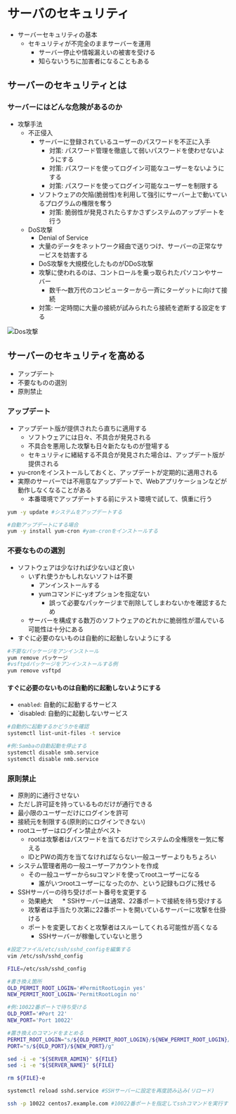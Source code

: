 # サーバのセキュリティ

* サーバーセキュリティの基本
    * セキュリティが不完全のままサーバーを運用
        * サーバー停止や情報漏えいの被害を受ける
        * 知らないうちに加害者になることもある
        
## サーバーのセキュリティとは

### サーバーにはどんな危険があるのか

* 攻撃手法
    * 不正侵入
        * サーバーに登録されているユーザーのパスワードを不正に入手
            * 対策: パスワード管理を徹底して弱いパスワードを使わせないようにする
            * 対策: パスワードを使ってログイン可能なユーザーをないようにする
            * 対策: パスワードを使ってログイン可能なユーザーを制限する
        * ソフトウェアの欠陥(脆弱性)を利用して強引にサーバー上で動いているプログラムの権限を奪う
            * 対策: 脆弱性が発見されたらすかさずシステムのアップデートを行う
    * DoS攻撃
        * Denial of Service
        * 大量のデータをネットワーク経由で送りつけ、サーバーの正常なサービスを妨害する
        * DoS攻撃を大規模化したものがDDoS攻撃
        * 攻撃に使われるのは、コントロールを乗っ取られたパソコンやサーバー
            * 数千〜数万代のコンピューターから一斉にターゲットに向けて接続
        * 対策: 一定時間に大量の接続が試みられたら接続を遮断する設定をする

![Dos攻撃](./image/dos.png)

## サーバーのセキュリティを高める

* アップデート
* 不要なものの選別
* 原則禁止

### アップデート

* アップデート版が提供されたら直ちに適用する
    * ソフトウェアには日々、不具合が発見される
    * 不具合を悪用した攻撃も日々新たなものが登場する
    * セキュリティに緒結する不具合が発見された場合は、アップデート版が提供される
* yu-cronをインストールしておくと、アップデートが定期的に適用される
* 実際のサーバーでは不用意なアップデートで、Webアプリケーションなどが動作しなくなることがある
    * 本番環境でアップデートする前にテスト環境で試して、慎重に行う

```bash
yum -y update #システムをアップデートする
```

```bash
#自動アップデートにする場合
yum -y install yum-cron #yam-cronをインストールする
```

### 不要なものの選別

* ソフトウェアは少なければ少ないほど良い
    * いずれ使うかもしれないソフトは不要
        * アンインストールする
        * yumコマンドに-yオプションを指定ない
            * 誤って必要なパッケージまで削除してしまわないかを確認するため
    * サーバーを構成する数万のソフトウェアのどれかに脆弱性が潜んでいる可能性は十分にある
* すぐに必要のないものは自動的に起動しないようにする

```bash
#不要なパッケージをアンインストール
yum remove パッケージ
#vsftpdパッケージをアンインストールする例
yum remove vsftpd
```

#### すぐに必要のないものは自動的に起動しないようにする

* `enabled`: 自動的に起動するサービス
* `disabled: 自動的に起動しないサービス

```bash
#自動的に起動するかどうかを確認
systemctl list-unit-files -t service
```

```bash
#例:Sambaの自動起動を停止する
systemctl disable smb.service
systemctl disable nmb.service
```

### 原則禁止

* 原則的に通行させない
* ただし許可証を持っているものだけが通行できる
* 最小限のユーザーだけにログインを許可
* 接続元を制限する(原則的にログインできない)
* rootユーザーはログイン禁止がベスト
    * rootは攻撃者はパスワードを当てるだけでシステムの全権限を一気に奪える
    * IDとPWの両方を当てなければならない一般ユーザーよりもちょろい
* システム管理者用の一般ユーザーアカウントを作成
    * その一般ユーザーからsuコマンドを使ってrootユーザーになる
        * 誰がいつrootユーザーになったのか、という記録もログに残せる
* SSHサーバーの待ち受けポート番号を変更する
    * 効果絶大
　    * SSHサーバーは通常、22番ポートで接続を待ち受けする
    * 攻撃者は手当たり次第に22番ポートを開いているサーバーに攻撃を仕掛ける
    * ポートを変更しておくと攻撃者はスルーしてくれる可能性が高くなる
        * SSHサーバーが稼働していないと思う

```bash
#設定ファイル/etc/ssh/sshd_configを編集する
vim /etc/ssh/sshd_config
```

```bash
FILE=/etc/ssh/sshd_config

#書き換え箇所
OLD_PERMIT_ROOT_LOGIN='#PermitRootLogin yes'
NEW_PERMIT_ROOT_LOGIN='PermitRootLogin no'

#例:10022番ポートで待ち受ける
OLD_PORT='#Port 22'
NEW_PORT='Port 10022'

#置き換えのコマンドをまとめる
PERMIT_ROOT_LOGIN="s/${OLD_PERMIT_ROOT_LOGIN}/${NEW_PERMIT_ROOT_LOGIN}/g"
PORT="s/${OLD_PORT}/${NEW_PORT}/g"

sed -i -e "${SERVER_ADMIN}" ${FILE}
sed -i -e "${SERVER_NAME}" ${FILE}

rm ${FILE}-e
```

```bash
systemctl reload sshd.service #SSHサーバーに設定を再度読み込み(リロード)
```

```bash
ssh -p 10022 centos7.example.com #10022番ポートを指定してsshコマンドを実行する
```

